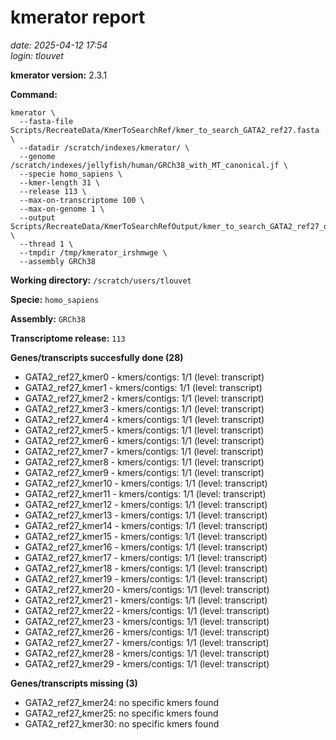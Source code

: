 # kmerator report
*date: 2025-04-12 17:54*  
*login: tlouvet*

**kmerator version:** 2.3.1

**Command:**

```
kmerator \
  --fasta-file Scripts/RecreateData/KmerToSearchRef/kmer_to_search_GATA2_ref27.fasta \
  --datadir /scratch/indexes/kmerator/ \
  --genome /scratch/indexes/jellyfish/human/GRCh38_with_MT_canonical.jf \
  --specie homo_sapiens \
  --kmer-length 31 \
  --release 113 \
  --max-on-transcriptome 100 \
  --max-on-genome 1 \
  --output Scripts/RecreateData/KmerToSearchRefOutput/kmer_to_search_GATA2_ref27_output \
  --thread 1 \
  --tmpdir /tmp/kmerator_irshmwge \
  --assembly GRCh38
```

**Working directory:** `/scratch/users/tlouvet`

**Specie:** `homo_sapiens`

**Assembly:** `GRCh38`

**Transcriptome release:** `113`

**Genes/transcripts succesfully done (28)**

- GATA2_ref27_kmer0 - kmers/contigs: 1/1 (level: transcript)
- GATA2_ref27_kmer1 - kmers/contigs: 1/1 (level: transcript)
- GATA2_ref27_kmer2 - kmers/contigs: 1/1 (level: transcript)
- GATA2_ref27_kmer3 - kmers/contigs: 1/1 (level: transcript)
- GATA2_ref27_kmer4 - kmers/contigs: 1/1 (level: transcript)
- GATA2_ref27_kmer5 - kmers/contigs: 1/1 (level: transcript)
- GATA2_ref27_kmer6 - kmers/contigs: 1/1 (level: transcript)
- GATA2_ref27_kmer7 - kmers/contigs: 1/1 (level: transcript)
- GATA2_ref27_kmer8 - kmers/contigs: 1/1 (level: transcript)
- GATA2_ref27_kmer9 - kmers/contigs: 1/1 (level: transcript)
- GATA2_ref27_kmer10 - kmers/contigs: 1/1 (level: transcript)
- GATA2_ref27_kmer11 - kmers/contigs: 1/1 (level: transcript)
- GATA2_ref27_kmer12 - kmers/contigs: 1/1 (level: transcript)
- GATA2_ref27_kmer13 - kmers/contigs: 1/1 (level: transcript)
- GATA2_ref27_kmer14 - kmers/contigs: 1/1 (level: transcript)
- GATA2_ref27_kmer15 - kmers/contigs: 1/1 (level: transcript)
- GATA2_ref27_kmer16 - kmers/contigs: 1/1 (level: transcript)
- GATA2_ref27_kmer17 - kmers/contigs: 1/1 (level: transcript)
- GATA2_ref27_kmer18 - kmers/contigs: 1/1 (level: transcript)
- GATA2_ref27_kmer19 - kmers/contigs: 1/1 (level: transcript)
- GATA2_ref27_kmer20 - kmers/contigs: 1/1 (level: transcript)
- GATA2_ref27_kmer21 - kmers/contigs: 1/1 (level: transcript)
- GATA2_ref27_kmer22 - kmers/contigs: 1/1 (level: transcript)
- GATA2_ref27_kmer23 - kmers/contigs: 1/1 (level: transcript)
- GATA2_ref27_kmer26 - kmers/contigs: 1/1 (level: transcript)
- GATA2_ref27_kmer27 - kmers/contigs: 1/1 (level: transcript)
- GATA2_ref27_kmer28 - kmers/contigs: 1/1 (level: transcript)
- GATA2_ref27_kmer29 - kmers/contigs: 1/1 (level: transcript)


**Genes/transcripts missing (3)**

- GATA2_ref27_kmer24: no specific kmers found
- GATA2_ref27_kmer25: no specific kmers found
- GATA2_ref27_kmer30: no specific kmers found
